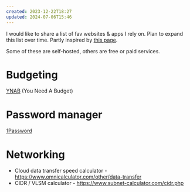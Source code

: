 ```yaml
---
created: 2023-12-22T18:27
updated: 2024-07-06T15:46
---
```

I would like to share a list of fav websites & apps I rely on.  Plan to expand this list over time.  Partly inspired by [this page](https://www.theobjectivedad.com/pub/20230329-announcing-tools/index.html).

Some of these are self-hosted, others are free or paid services.
# Budgeting

[YNAB](https://www.ynab.com/) (You Need A Budget)
# Password manager

[1Password](https://1password.com/)
# Networking

- Cloud data transfer speed calculator - https://www.omnicalculator.com/other/data-transfer
- CIDR / VLSM calculator - https://www.subnet-calculator.com/cidr.php